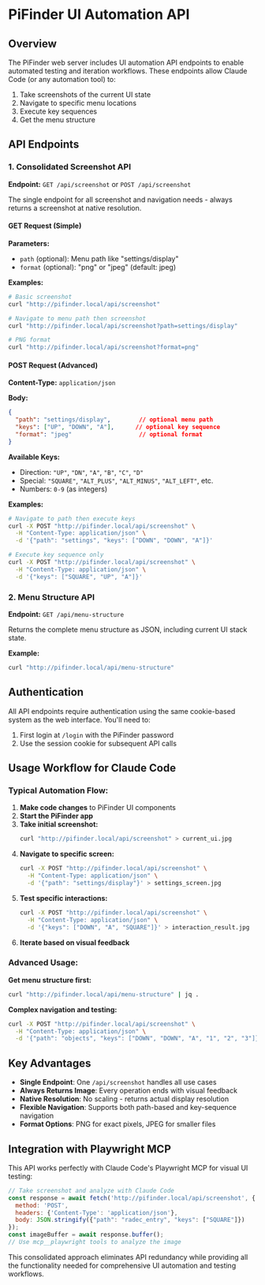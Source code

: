 # PiFinder UI Automation API

## Overview

The PiFinder web server includes UI automation API endpoints to enable automated testing and iteration workflows. These endpoints allow Claude Code (or any automation tool) to:

1. Take screenshots of the current UI state
2. Navigate to specific menu locations  
3. Execute key sequences
4. Get the menu structure

## API Endpoints

### 1. Consolidated Screenshot API

**Endpoint:** `GET /api/screenshot` or `POST /api/screenshot`

The single endpoint for all screenshot and navigation needs - always returns a screenshot at native resolution.

#### GET Request (Simple)
**Parameters:**
- `path` (optional): Menu path like "settings/display"
- `format` (optional): "png" or "jpeg" (default: jpeg)

**Examples:**
```bash
# Basic screenshot
curl "http://pifinder.local/api/screenshot"

# Navigate to menu path then screenshot
curl "http://pifinder.local/api/screenshot?path=settings/display"

# PNG format
curl "http://pifinder.local/api/screenshot?format=png"
```

#### POST Request (Advanced)
**Content-Type:** `application/json`

**Body:**
```json
{
  "path": "settings/display",        // optional menu path
  "keys": ["UP", "DOWN", "A"],      // optional key sequence  
  "format": "jpeg"                   // optional format
}
```

**Available Keys:**
- Direction: `"UP"`, `"DN"`, `"A"`, `"B"`, `"C"`, `"D"`
- Special: `"SQUARE"`, `"ALT_PLUS"`, `"ALT_MINUS"`, `"ALT_LEFT"`, etc.
- Numbers: `0-9` (as integers)

**Examples:**
```bash
# Navigate to path then execute keys
curl -X POST "http://pifinder.local/api/screenshot" \
  -H "Content-Type: application/json" \
  -d '{"path": "settings", "keys": ["DOWN", "DOWN", "A"]}'

# Execute key sequence only
curl -X POST "http://pifinder.local/api/screenshot" \
  -H "Content-Type: application/json" \
  -d '{"keys": ["SQUARE", "UP", "A"]}'
```

### 2. Menu Structure API

**Endpoint:** `GET /api/menu-structure`

Returns the complete menu structure as JSON, including current UI stack state.

**Example:**
```bash
curl "http://pifinder.local/api/menu-structure"
```

## Authentication

All API endpoints require authentication using the same cookie-based system as the web interface. You'll need to:

1. First login at `/login` with the PiFinder password
2. Use the session cookie for subsequent API calls

## Usage Workflow for Claude Code

### Typical Automation Flow:

1. **Make code changes** to PiFinder UI components
2. **Start the PiFinder app** 
3. **Take initial screenshot:**
   ```bash
   curl "http://pifinder.local/api/screenshot" > current_ui.jpg
   ```
4. **Navigate to specific screen:**
   ```bash
   curl -X POST "http://pifinder.local/api/screenshot" \
     -H "Content-Type: application/json" \
     -d '{"path": "settings/display"}' > settings_screen.jpg
   ```
5. **Test specific interactions:**
   ```bash
   curl -X POST "http://pifinder.local/api/screenshot" \
     -H "Content-Type: application/json" \
     -d '{"keys": ["DOWN", "A", "SQUARE"]}' > interaction_result.jpg
   ```
6. **Iterate based on visual feedback**

### Advanced Usage:

**Get menu structure first:**
```bash
curl "http://pifinder.local/api/menu-structure" | jq .
```

**Complex navigation and testing:**
```bash
curl -X POST "http://pifinder.local/api/screenshot" \
  -H "Content-Type: application/json" \
  -d '{"path": "objects", "keys": ["DOWN", "DOWN", "A", "1", "2", "3"]}' > test_result.jpg
```

## Key Advantages

- **Single Endpoint**: One `/api/screenshot` handles all use cases
- **Always Returns Image**: Every operation ends with visual feedback
- **Native Resolution**: No scaling - returns actual display resolution
- **Flexible Navigation**: Supports both path-based and key-sequence navigation
- **Format Options**: PNG for exact pixels, JPEG for smaller files

## Integration with Playwright MCP

This API works perfectly with Claude Code's Playwright MCP for visual UI testing:

```javascript
// Take screenshot and analyze with Claude Code
const response = await fetch('http://pifinder.local/api/screenshot', {
  method: 'POST',
  headers: {'Content-Type': 'application/json'},
  body: JSON.stringify({"path": "radec_entry", "keys": ["SQUARE"]})
});
const imageBuffer = await response.buffer();
// Use mcp__playwright tools to analyze the image
```

This consolidated approach eliminates API redundancy while providing all the functionality needed for comprehensive UI automation and testing workflows.